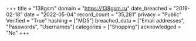 +++
title = "138gsm"
domain = "https://138gsm.ru"
date_breached = "2019-02-18"
date = "2022-05-04"
record_count = "35,281"
privacy = "Public"
Verified = "True"
hashing = ["MD5"]
breached_data = ["Email addresses", "Passwords", "Usernames"]
categories = ["Shopping"]
acknowledged = "No"
+++
